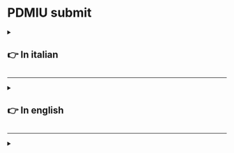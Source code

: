 # **PDMIU** submit

<details>
  <summary>

  ## 👉 In italian
    
  </summary>

  <details>
  <summary>

  ### _A._ Nome e numero di matricola
    
  </summary>

  - Francesco Rombaldoni
  - Matricola: 330130
  
</details>

<details>
  <summary>

  ### _B._ Titolo del progetto
    
  </summary>

  - Il titolo del progetto è: **PIVPN**
  
</details>

<details>
  <summary>

  ### _C._ Breve panoramica dell'idea di progetto e delle principali caratteristiche dell´applicazione
    
  </summary>

  - L'idea di progetto è quella di realizzare un'applicazione in [Flutter](https://flutter.dev/) che faciliti l'interazione con la "VPN" [PIVPN](https://www.pivpn.io/) siccome quest'ultima è interagibile solo tramite "riga di comando" e d'implementare
    delle funzionalità aggiuntive come la possibilità di disattivare un utente dopo una certa data.
  - L'applicazione sviluppata permette tramite interfaccia grafica d'interagire con [PIVPN](https://www.pivpn.io/)  creando, eliminando, abilitando e disabilitando gli utenti, permette di associare ad ogni utente una data d'inizio e di fine disattivando in automatico gli utenti che hanno superato la propria data di utilizzo.

    <br>
    
    L'applicazione possiede al centro una tabella dove vedere tutti gli utenti inseriti e il loro stato. 
  
</details>

<details>
  <summary>

  ### _D._ Panoramica della esperienza utente
    
  </summary>

#### Primo avvio
 Dopo aver impostato l'ambiente (seguendo la guida presente nella pagina principale) si può aprire l'applicazione, a questo punto l'operatore può solo aggiungere dei nuovi utenti, per fare questa operazione deve completare i tre campi di input che sono presenti nella parte alta dell'interfaccia.
  
  <details>
    <summary>

  _Guarda l'immagine_

  </summary>

  ![Fields](https://github.com/R0mb0/PIVPN_GUI/blob/main/Project_infos/Fields.png)

  </details><br>
  
  Dove il nome può essere una qualsiasi stringa, mentre le date devono essere necessarimente inserite in standard americano (anno-mese-giorno).<br>
  
  ##### ⚠️ Avvertenze

  - Per creare un utente sempre abilitato è sufficiente aggiungere un utente con il campo "End Date" molto remoto (Ex 2050-01-01)
  - La "data di fine" inserita deve essere sempre successiva alla data dell'inserimento dell'utente.
  - Non si possono aggiungere due utenti con lo stesso nome. 

  Una volta aver completato i campi, l'operatore deve premere sul pulsante "Add User" per aggiungere l'utente alla VPN.

  <details>
  <summary>

  _Guarda l'immagine_

  </summary>

  ![Add_User](https://github.com/R0mb0/PIVPN_GUI/blob/main/Project_infos/Add_user.png)

  </details>

  A questo punto in una finestra separata si aprirà un qr-code necessario per connettere la VPN, che l'operatore dovrà passare a chi è interessato a connettersi.

  <details>
  <summary>

  _Guarda l'immagine_

  </summary>

  ![qr-code](https://github.com/R0mb0/PIVPN_GUI/blob/main/Project_infos/qr-code.png)

  </details>

  Ogni volta che l'operatore esegue una operazione, i cambiamenti dello stato della memoria vengono salvati in automatico, anche per fare in modo che vi sia consistenza tra le informazioni di "PIVPN" e dell'interfaccia grafica.
  <br>
  Come si sarà sicuramente notato la tebella al centro dell'applicazione avrà acquisito un valore.

  <details>
    <summary>

  _Guarda l'immagine_

  </summary>

  ![Table_with_record](https://github.com/R0mb0/PIVPN_GUI/blob/main/Project_infos/Table_with_record.png)

  </details>

  A questo punto, l'operatore può scegliere se aggiungere un nuovo utente (seguendo le istruzioni precedenti) oppure di eseguire le ultime tre operazionni riportate dall'interfaccia.

  <details>
    <summary>

  _Guarda l'immagine_

  </summary>

  ![Buttons](https://github.com/R0mb0/PIVPN_GUI/blob/main/Project_infos/Buttons.png)

  </details>

  In questo caso, per queste ultime operazioni è necessario inserire nel campo apposito il nome dell'utente bersaglio (reperibile dalla tabella al centro) <br>

  ##### ⚠️ Avvertenze
  
  - Non si può abilitare un utente che è stato disabilitato perché è stata superata la propria data di fine servizio
  - Un utente per essere rigenerato dev'essere eliminato e riaggiunto con le date aggiornate

  Una volta che l'operatore ha terminato le operazioni,l'applicazione non deve essere chiusa in modo che il secondo thread all'interno del programma possa controllare una volta al giorno lo stato degli utenti. Nel caso in cui l'applicazione venisse chiusa, il controllo automatico non potrà essere effetuato e finchè il computer rimane acceso la VPN continuerà a funzionare. 

</details>

<details>
  <summary>

  ### _E._ Discussione della tecnologia
    
  </summary>

  <details>
  <summary>

  #### Librerie utilizzate nel progetto
    
  </summary>

- `package:flutter/material.dart` -> Libreria di default
- `dart:async` -> Libreria per la gestione dei thread
- `dart:isolate` -> Libreria per la gestione dei thread
- `dart:io` -> Libreria per interagire con i file di sistema
- `package:process_run/shell.dart` -> Libreria per interagire con la shell
- `dart:ffi` -> Libreria per allocare la memoria, utilizzata per allocare il thread
  
</details>

<details>
  <summary>

  #### La costruzione del database 
    
  </summary>

  Per salvare le informazioni degli utenti l'applicazione possiede una classe chiamata "database" che salva le informazioni in un "dizionario" che viene serializzato o deserializzato per il salvataggio delle informazioni sul disco. 

  ##### Struttura logica del dizionario

  ``` mermaid
  ---
 title: Logic structure of dictionary
 ---
 classDiagram

Dictionary <|-- User

class Dictionary{
  key: Name
  Value: User
}

class User{
        String name
        Date startDate
        Date endDate
        Boolean isEnabled 
    }
  ```

Il parametro `name` si ripete in questa struttura siccome è una chiave ma allo stesso tempo viene tenuto in memoria dentro la classe user, il motivo di questa condizione è per facilitare la serializzazione che è stata scritta a mano.

##### Processo di serializzazione

La serializzaione viene fatta scrivendo su file una riga fatta in questo modo per ogni utente: 

```
_key_ _name_ _startDate_ _endDate_ _isEnabled_
```

Per distinguere i vari parametri al momento della lettura si trasforma la riga in una lista utilizzando lo spazio come carattere di divisione e a quel punto ad ogni posizione degli elementi nella lista corrisponde un valore utile. Siccome la tasformazione dei parametri `starDate` e `endDate` in stringa comporta anche la stampa dell'orario, la stringa risultante è di questo tipo: 

```
Rombo Rombo 2025-10-01 00:00:00 2025-10-21 00:00:00 true
```

I valori utili sono quindi: 

```
[0] [1] [2] [4] [6]
```

  L'ultimo aggiornamento all'applicazione prevede che ad ogni operazione dell'utente, lo stato del database viene scritto sul disco 
  
</details>

<details>
  <summary>

  #### Gestione della interazione con la shell
    
  </summary>

Siccome "PIVPN" necessita delle riga di comando per essere amministrata, la sfida è stata quella di far in modo che l'applicazione potesse lanciare dei comandi da terminale, con il problema aggiuntivo che i comandi devono avere privilegi "sudo".
La procedura generale (secondo la documentazione di "Dart") per ottenere questo risultato è sufficiente usare la sintassi per lanciare i comandi da terminale senza particolare privilegi, disabilitando a livello di sistema la necessità di quei comandi di eseguire come "sudo".  
Pensando alla diffusione del software, non si è voluto intraprendere questa strada per la risoluzione del problema, ma si è preferito sviluppare la propria soluzione.  
Il paradigma pervede che l'applicazione richiami degli script (impostati precedentemente come eseguibili) in formato ".sh" e che quest'ultimi richiamino i privilegi "sudo". 

##### Sviluppo degli script 

Tutto gli script per funzionare necessitano di un file `password.sh` che al momento dell'installazione dell'applicazione deve essere creato dall'utente.   
Esempio del file: 

```shell
#!/bin/bash
PASSWORD = "your_sudo_password"
```

A questo punto la guida d'installazione dell'applicazione menziona l'esecuzione di uno script che rende eseguibili tutti gli script necessari per il corretto funzionamento dell'applicazione, qui di seguito riportato per la spiegazione. 

```shell
#!/bin/bash

# List of scripts to make executable
scripts=(
  "addUser.sh"
  "disableUser.sh"
  "enableUser.sh"
  "listUsers.sh"
  "removeUser.sh"
  "update.sh"
)

# Loop through each script and make it executable
for script in "${scripts[@]}"; do
  if [ -f "$script" ]; then
    chmod +x "$script"
    echo "Made $script executable."
  else
    echo "File $script does not exist."
  fi
done
```
Lo script funziona che esegue

Esempio di uno script che

  
</details>

<details>
  <summary>

  #### La gestione del thread 
    
  </summary>

  
  
</details>
  
</details>
  
</details>



-----------------------------------------------------------------------------

<details>
  <summary>

  ## 👉 In english
    
  </summary>
</details>

-----------------------------------------------------------------------------


<details>
  <summary>

  ### 
    
  </summary>

  
  
</details>
